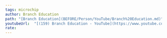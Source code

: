```yaml
---
tags: microchip
author: Branch Education
path: "[Branch Education](BEFORE/Person/YouTube/Branch%20Education.md)"
youtubeUrl:  "[(159) Branch Education - YouTube](https://www.youtube.com/@BranchEducation)"
rate: 
---
```

